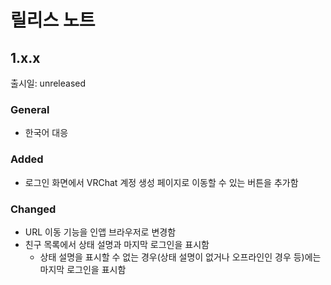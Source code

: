 <!--
## 1.x.x
출시일: unreleased<br>

### NOTE
- 

### General
- 

### Added
- 

### Changed
- 

### Fixed
- 

---

-->

# 릴리스 노트

## 1.x.x
출시일: unreleased<br>

### General
- 한국어 대응

### Added
- 로그인 화면에서 VRChat 계정 생성 페이지로 이동할 수 있는 버튼을 추가함

### Changed
- URL 이동 기능을 인앱 브라우저로 변경함
- 친구 목록에서 상태 설명과 마지막 로그인을 표시함
  - 상태 설명을 표시할 수 없는 경우(상태 설명이 없거나 오프라인인 경우 등)에는 마지막 로그인을 표시함
